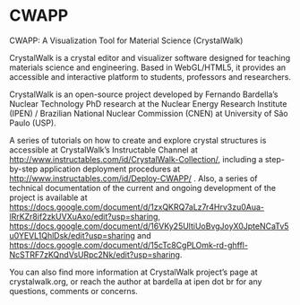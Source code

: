 # CWAPP
CWAPP: A Visualization Tool for Material Science (CrystalWalk)


CrystalWalk is a crystal editor and visualizer software designed for teaching materials science and engineering. Based in WebGL/HTML5, it provides an accessible and interactive platform to students, professors and researchers.


CrystalWalk is an open-source project developed by Fernando Bardella’s Nuclear Technology PhD research at the Nuclear Energy Research Institute (IPEN) / Brazilian National Nuclear Commission (CNEN) at University of São Paulo (USP).


A series of tutorials on how to create and explore crystal structures is accessible at CrystalWalk’s Instructable Channel at http://www.instructables.com/id/CrystalWalk-Collection/, including a step-by-step application deployment procedures at http://www.instructables.com/id/Deploy-CWAPP/ . Also, a series of technical documentation of the current and ongoing development of the project is available at https://docs.google.com/document/d/1zxQKRQ7aLz7r4Hrv3zu0Aua-lRrKZr8if2zkUVXuAxo/edit?usp=sharing, https://docs.google.com/document/d/16VKy25UltiUoBvgJoyX0JpteNCaTv5u0YEVL1QhlDsk/edit?usp=sharing and https://docs.google.com/document/d/15cTc8CgPLOmk-rd-ghffl-NcSTRF7zKQndVsURpc2Nk/edit?usp=sharing.


You can also find more information at CrystalWalk project’s page at crystalwalk.org, or reach the author at bardella at ipen dot br for any questions, comments or concerns.
